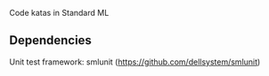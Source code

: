 Code katas in Standard ML

Dependencies
------------

Unit test framework: smlunit (https://github.com/dellsystem/smlunit)

